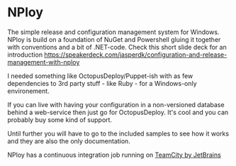 NPloy
=====
The simple release and configuration management system for Windows. NPloy is build on a foundation of NuGet and Powershell gluing it together with conventions and a bit of .NET-code. Check this short slide deck for an introduction https://speakerdeck.com/jasperdk/configuration-and-release-management-with-nploy

I needed something like OctopusDeploy/Puppet-ish with as few dependencies to 3rd party stuff - like Ruby - for a Windows-only environement.

If you can live with having your configuration in a non-versioned database behind a web-service then just go for OctopusDeploy. It's cool and you can probably buy some kind of support.

Until further you will have to go to the included samples to see how it works and they are also the only documentation. 

NPloy has a continuous integration job running on <a
href="http://www.jetbrains.com/teamcity" title="TeamCity by JetBrains">TeamCity by JetBrains</a>


